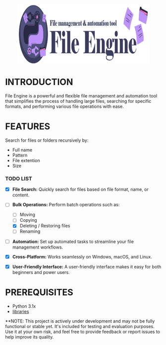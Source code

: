 <div align="center" >
  <img style="height:190px; width:85%" src="Interface/images/File Engine Banner.png" alt="Image">
</div>

# INTRODUCTION

File Engine is a powerful and flexible file management and automation tool that simplifies the process of handling large files, searching for specific formats, and performing various file operations with ease.

# FEATURES

Search for files or folders recursively by:
- Full name
- Pattern
- File extention
- Size

### TODO LIST

- [x] **File Search:** Quickly search for files based on file format, name, or content.
- [ ] **Bulk Operations:** Perform batch operations such as:
  - [ ] Moving
  - [ ] Copying
  - [x] Deleting / Restoring files
  - [ ] Renaming
- [ ] **Automation:** Set up automated tasks to streamline your file management workflows.
- [x] **Cross-Platform:** Works seamlessly on Windows, macOS, and Linux.
- [x] **User-Friendly Interface:** A user-friendly interface makes it easy for both beginners and power users.


# PREREQUISITES

- Python 3.1x
- [libraries](https://github.com/OfficialAhmed/File-Engine/requirements.txt) 

**NOTE: This project is actively under development and may not be fully functional or stable yet. It's included for testing and evaluation purposes. Use it at your own risk, and feel free to provide feedback or report issues to help improve its quality.
